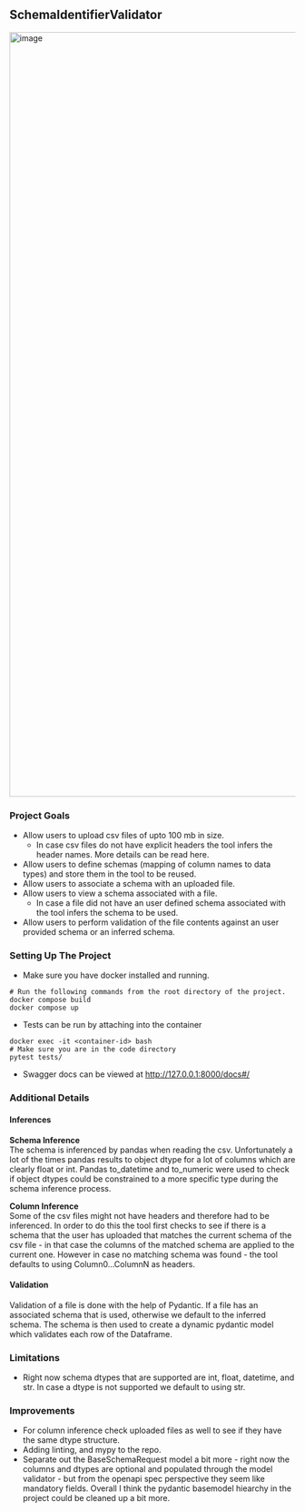 ## SchemaIdentifierValidator

<img width="1344" alt="image" src="https://github.com/user-attachments/assets/04a83c99-73f0-45f3-8726-4d90b20f0a5c">

### Project Goals
- Allow users to upload csv files of upto 100 mb in size.
  - In case csv files do not have explicit headers the tool infers the header names. More details can be read here.
- Allow users to define schemas (mapping of column names to data types) and store them in the tool to be reused.
- Allow users to associate a schema with an uploaded file.
- Allow users to view a schema associated with a file.
  - In case a file did not have an user defined schema associated with the tool infers the schema to be used.
- Allow users to perform validation of the file contents against an user provided schema or an inferred schema.

### Setting Up The Project
- Make sure you have docker installed and running.
```
# Run the following commands from the root directory of the project.
docker compose build
docker compose up
```
- Tests can be run by attaching into the container
```
docker exec -it <container-id> bash
# Make sure you are in the code directory
pytest tests/
```
- Swagger docs can be viewed at http://127.0.0.1:8000/docs#/

### Additional Details
#### Inferences
**Schema Inference**  
The schema is inferenced by pandas when reading the csv. Unfortunately a lot of the times pandas results to object dtype for a lot of columns which are clearly float or int. Pandas to_datetime and to_numeric were used to check if object dtypes could be constrained to a more specific type during the schema inference process.  

**Column Inference**  
Some of the csv files might not have headers and therefore had to be inferenced. In order to do this the tool first checks to see if there is a schema that the user has uploaded that matches the current schema of the csv file - in that case the columns of the matched schema are applied to the current one. However in case no matching schema was found - the tool defaults to using Column0...ColumnN as headers.

#### Validation
Validation of a file is done with the help of Pydantic. If a file has an associated schema that is used, otherwise we default to the inferred schema. The schema is then used to create a dynamic pydantic model which validates each row of the Dataframe.

### Limitations
- Right now schema dtypes that are supported are int, float, datetime, and str. In case a dtype is not supported we default to using str.

### Improvements
- For column inference check uploaded files as well to see if they have the same dtype structure.
- Adding linting, and mypy to the repo.
- Separate out the BaseSchemaRequest model a bit more - right now the columns and dtypes are optional and populated through the model validator - but from the openapi spec perspective they seem like mandatory fields. Overall I think the pydantic basemodel hiearchy in the project could be cleaned up a bit more.
